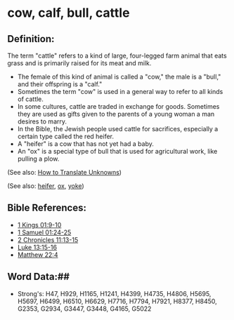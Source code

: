# cow, calf, bull, cattle #

## Definition: ##

The term "cattle" refers to a kind of large, four-legged farm animal that eats grass and is primarily raised for its meat and milk.

* The female of this kind of animal is called a "cow," the male is a "bull," and their offspring is a "calf."
* Sometimes the term "cow" is used in a general way to refer to all kinds of cattle.
* In some cultures, cattle are traded in exchange for goods. Sometimes they are used as gifts given to the parents of a young woman a man desires to marry.
* In the Bible, the Jewish people used cattle for sacrifices, especially a certain type called the red heifer.
* A "heifer" is a cow that has not yet had a baby.
* An "ox" is a special type of bull that is used for agricultural work, like pulling a plow.

(See also: [How to Translate Unknowns](rc://en/ta/man/translate/translate-unknown))

(See also: [heifer](../other/heifer.md), [ox](../other/ox.md), [yoke](../other/yoke.md))

## Bible References: ##

* [1 Kings 01:9-10](rc://en/tn/help/1ki/01/09)
* [1 Samuel 01:24-25](rc://en/tn/help/1sa/01/24)
* [2 Chronicles 11:13-15](rc://en/tn/help/2ch/11/13)
* [Luke 13:15-16](rc://en/tn/help/luk/13/15)
* [Matthew 22:4](rc://en/tn/help/mat/22/04)

## Word Data:##

* Strong's: H47, H929, H1165, H1241, H4399, H4735, H4806, H5695, H5697, H6499, H6510, H6629, H7716, H7794, H7921, H8377, H8450, G2353, G2934, G3447, G3448, G4165, G5022


